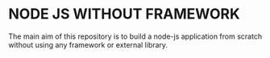 # NODE JS WITHOUT FRAMEWORK

The main aim of this repository is to build a node-js application  from scratch without using any framework or external library.